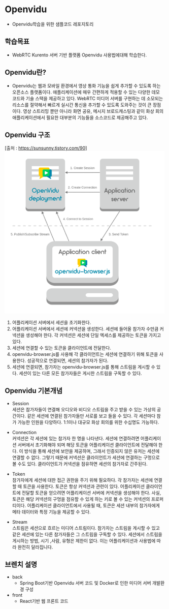 # Openvidu
- Openvidu학습을 위한 샘플코드 레포지토리

## 학습목표
- WebRTC Kurento 서버 기반 플랫폼 Openvidu 사용법에대해 학습한다.

## Openvidu란?
- Openvidu는 웹과 모바일 환경에서 영상 통화 기능을 쉽게 추가할 수 있도록 하는 오픈소스 플랫폼이다. 애플리케이션에 매우 간편하게 적용할 수 있는 다양한 데모 코드와 기술 스택을 제공하고 있다. WebRTC 미디어 서버를 구현하는 데 소모되는 리소스를 절약해서 빠르게 실시간 통신을 추가할 수 있도록 도와주는 것이 큰 장점이다.
영상 스트리밍 뿐만 아니라 화면 공유, 메시지 브로드캐스팅과 같이 화상 회의 애플리케이션에서 필요한 대부분의 기능들을 소스코드로 제공해주고 있다.

## Openvidu 구조
[출처 : https://sunsunny.tistory.com/90]
![캡처](/그림2.png)  
1. 어플리케이션 서버에서 세션을 초기화한다.
2. 어플리케이션 서버에서 세션에 커넥션을 생성한다. 세션에 들어올 참가자 수만큼 커넥션을 생성해야 한다. 각 커넥션은 세션에 단일 엑세스를 제공하는 토큰을 가지고 있다. 
3. 세션에 연결할 수 있는 토큰을 클라이언트에 전달한다.
4. openvidu-browser.js를 사용해 각 클라이언트는 세션에 연결하기 위해 토큰을 사용한다. 성공적으로 연결되면, 세션의 참가자가 된다.
5. 세션에 연결되면, 참가자는 openvidu-browser.js를 통해 스트림을 게시할 수 있다. 세션이 있는 다른 모든 참가자들은 게시한 스트림을 구독할 수 있다.

## Openvidu 기본개념
- Session  
세션은 참가자들이 연결해 오디오와 비디오 스트림을 주고 받을 수 있는 가상의 공간이다. 같은 세션에 연결된 참가자들만 서로를 보고 들을 수 있다. 각 세션마다 참가 가능한 인원을 다양하다. 1:1이나 대규모 화상 회의를 위한 수십명도 가능하다.

- Connection  
커넥션은 각 세션에 있는 참가자 한 명을 나타낸다. 세션에 연결하려면 어플리케이션 서버에서 초기화해야 되며 해당 토큰을 어플리케이션 클라이언트에 전달해야 한다. 이 방식을 통해 세션에 보안을 제공하며, 그래서 인증되지 않은 유저는 세션에 연결할 수 없다.
그렇기 때문에 커넥션은 클라이언트가 세션에 연결하는 구멍으로 볼 수도 있다. 클라이언트가 커넥션을 점유하면 세션의 참가자로 간주된다.

- Token  
참가자에게 세션에 대한 접근 권한을 주기 위해 필요하다. 각 참가자는 세션에 연결할 때 토큰을 사용한다. 토큰은 항상 커넥션과 관련이 있다. 어플리케이션 클라이언트에 전달할 토큰을 얻으려면 어플리케이션 서버에 커넥션을 생성해야 한다. 사실, 토큰은 해당 커넥션의 구멍을 점유할 수 있게 하는 키로 볼 수 있는 커넥션의 프로퍼티이다. 어플리케이션 클라이언트에서 사용될 때, 토큰은 세션 내부의 참가자에게 메타 데이터와 특정 기능을 제공할 수 있다.

- Stream  
스트림은 세션으로 흐르는 미디어 스트림이다. 참가자는 스트림을 게시할 수 있고 같은 세션에 있는 다른 참가자들은 그 스트림을 구독할 수 있다. 세션에서 스트림을 게시하는 방법, 시기 ,사람, 유형은 제한이 없다. 이는 어플리케이션과 사용법에 따라 완전히 달라집니다.

## 브렌치 설명
- back
    * Spring Boot기반 Openvidu 서버 코드 및 Docker로 인한 미디어 서버 개발환경 구성
- front
    * React기반 웹 프론트 코드